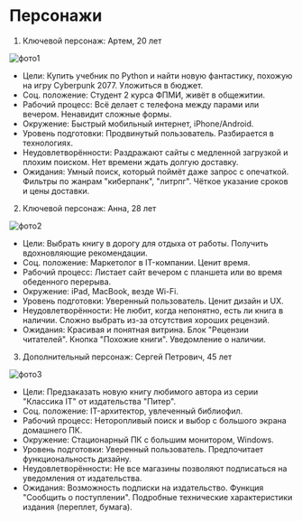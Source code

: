 # Персонажи
1) Ключевой персонаж: Артем, 20 лет
   
![фото1](https://github.com/user-attachments/assets/c1d8473b-3a0e-4504-a6c0-45e59e086252)
-	Цели: Купить учебник по Python и найти новую фантастику, похожую на игру Cyberpunk 2077. Уложиться в бюджет.
-	Соц. положение: Студент 2 курса ФПМИ, живёт в общежитии.
-	Рабочий процесс: Всё делает с телефона между парами или вечером. Ненавидит сложные формы.
-	Окружение: Быстрый мобильный интернет, iPhone/Android.
-	Уровень подготовки: Продвинутый пользователь. Разбирается в технологиях.
-	Неудовлетворённости: Раздражают сайты с медленной загрузкой и плохим поиском. Нет времени ждать долгую доставку.
-	Ожидания: Умный поиск, который поймёт даже запрос с опечаткой. Фильтры по жанрам "киберпанк", "литрпг". Чёткое указание сроков и цены доставки.
2) Ключевой персонаж: Анна, 28 лет
 	
![фото2](https://github.com/user-attachments/assets/fe312b8e-c76a-47ac-915a-44f2563020c4)
- Цели: Выбрать книгу в дорогу для отдыха от работы. Получить вдохновляющие рекомендации.
- Соц. положение: Маркетолог в IT-компании. Ценит время.
- Рабочий процесс: Листает сайт вечером с планшета или во время обеденного перерыва.
- Окружение: iPad, MacBook, везде Wi-Fi.
- Уровень подготовки: Уверенный пользователь. Ценит дизайн и UX.
- Неудовлетворённости: Не любит, когда непонятно, есть ли книга в наличии. Сложно выбрать из-за отсутствия хороших рецензий.
- Ожидания: Красивая и понятная витрина. Блок "Рецензии читателей". Кнопка "Похожие книги". Уведомление о наличии.
3) Дополнительный персонаж: Сергей Петрович, 45 лет
  
![фото3](https://github.com/user-attachments/assets/3e5671e3-a378-4585-811d-a27244c3b83a)
- Цели: Предзаказать новую книгу любимого автора из серии "Классика IT" от издательства "Питер".
- Соц. положение: IT-архитектор, увлеченный библиофил.
- Рабочий процесс: Неторопливый поиск и выбор с большого экрана домашнего ПК.
- Окружение: Стационарный ПК с большим монитором, Windows.
- Уровень подготовки: Уверенный пользователь. Предпочитает функциональность дизайну.
- Неудовлетворённости: Не все магазины позволяют подписаться на уведомления от издательства.
- Ожидания: Возможность подписки на издательство. Функция "Сообщить о поступлении". Подробные технические характеристики издания (переплет, бумага).
